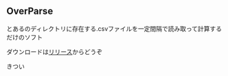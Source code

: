## OverParse
とあるのディレクトリに存在する.csvファイルを一定間隔で読み取って計算するだけのソフト

 ダウンロードは[リリース](https://github.com/Remon-7L/OverParse/releases)からどうぞ

 きつい
